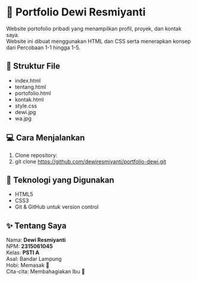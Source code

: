 # 🌸 Portfolio Dewi Resmiyanti

Website portofolio pribadi yang menampilkan profil, proyek, dan kontak saya.  
Website ini dibuat menggunakan HTML dan CSS serta menerapkan konsep dari Percobaan 1-1 hingga 1-5.

## 📂 Struktur File
- index.html
- tentang.html
- portofolio.html
- kontak.html
- style.css
- dewi.jpg
- wa.jpg

## 💻 Cara Menjalankan
1. Clone repository:
2. git clone https://github.com/dewiresmiyanti/portfolio-dewi.git

## 🧠 Teknologi yang Digunakan
- HTML5
- CSS3
- Git & GitHub untuk version control

## ✨ Tentang Saya
Nama: **Dewi Resmiyanti**  
NPM: **2315061045**  
Kelas: **PSTI A**  
Asal: Bandar Lampung  
Hobi: Memasak 🍳  
Cita-cita: Membahagiakan Ibu 💖
